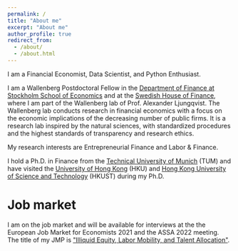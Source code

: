 ```yaml
---
permalink: /
title: "About me"
excerpt: "About me"
author_profile: true
redirect_from: 
  - /about/
  - /about.html
---
```


I am a Financial Economist, Data Scientist, and Python Enthusiast.

I am a Wallenberg Postdoctoral Fellow in the [Department of Finance at Stockholm School of Economics](https://www.hhs.se/en/research/departments/df/ "Department of Finance at Stockholm School of Economics") and at the [Swedish House of Finance](https://www.hhs.se/en/houseoffinance/ "Swedish House of Finance"), where I am part of the Wallenberg lab of Prof. Alexander Ljungqvist. The Wallenberg lab conducts research in financial economics with a focus on the economic implications of the decreasing number of public firms. It is a research lab inspired by the natural sciences, with standardized procedures and the highest standards of transparency and research ethics.

My research interests are Entrepreneurial Finance and Labor & Finance.

I hold a Ph.D. in Finance from the [Technical University of Munich](https://www.wi.tum.de/ "Technical University of Munich") (TUM) and have visited the [University of Hong Kong](https://www.fbe.hku.hk/ "University of Hong Kong") (HKU) and [Hong Kong University of Science and Technology](http://www.bm.ust.hk/fina/ "Hong Kong University of Science and Technology") (HKUST) during my Ph.D.


Job market
======
I am on the job market and will be available for interviews at the the European Job Market for Economists 2021 and the ASSA 2022 meeting. The title of my JMP is ["Illiquid Equity, Labor Mobility, and Talent Allocation"](https://danielbias.de/research/ "Illiquid Equity, Labor Mobility, and Talent Allocation").